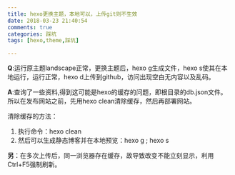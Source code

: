 ```yaml
---
title: hexo更换主题，本地可以，上传git则不生效
date: 2018-03-23 21:40:54  
comments: true  
categories: 踩坑  
tags: [hexo,theme,踩坑]  

---
```

**Q**:运行原主题landscape正常，更换主题后，hexo g生成文件，hexo s使其在本地运行，运行正常，hexo d上传到github，访问出现空白无内容以及乱码。 
<!--more-->
**A**:查询了一些资料,得到这可能是hexo的缓存的问题，即根目录的db.json文件。所以在发布网站之前，先用hexo clean清除缓存，然后再部署网站。  

清除缓存的方法：  
1. 执行命令：hexo clean  
2. 然后可以生成静态博客并在本地预览：hexo g ; hexo s

**另**：在多次上传后，同一浏览器存在缓存，故导致改变不能立刻显示，利用Ctrl+F5强制刷新。